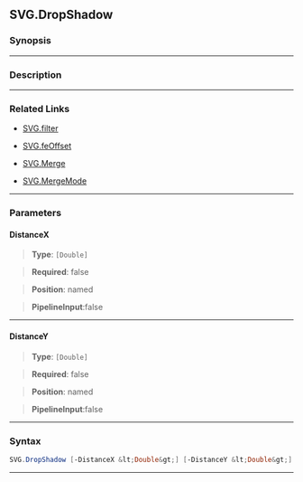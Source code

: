 
SVG.DropShadow
--------------
### Synopsis


---
### Description
---
### Related Links
* [SVG.filter](SVG.filter.md)



* [SVG.feOffset](SVG.feOffset.md)



* [SVG.Merge](SVG.Merge.md)



* [SVG.MergeMode](SVG.MergeMode.md)



---
### Parameters
#### **DistanceX**

> **Type**: ```[Double]```

> **Required**: false

> **Position**: named

> **PipelineInput**:false



---
#### **DistanceY**

> **Type**: ```[Double]```

> **Required**: false

> **Position**: named

> **PipelineInput**:false



---
### Syntax
```PowerShell
SVG.DropShadow [-DistanceX &lt;Double&gt;] [-DistanceY &lt;Double&gt;] [&lt;CommonParameters&gt;]
```
---


